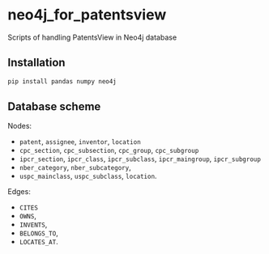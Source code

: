 # neo4j_for_patentsview
Scripts of handling PatentsView in Neo4j database

## Installation

```bash
pip install pandas numpy neo4j
```

## Database scheme

Nodes:
- `patent`, `assignee`, `inventor`, `location`
- `cpc_section`, `cpc_subsection`, `cpc_group`, `cpc_subgroup`
- `ipcr_section`, `ipcr_class`, `ipcr_subclass`, `ipcr_maingroup`, `ipcr_subgroup`
- `nber_category`, `nber_subcategory`,
- `uspc_mainclass`, `uspc_subclass`, `location`.

Edges:
- `CITES`
- `OWNS`,
- `INVENTS`,
- `BELONGS_TO`,
- `LOCATES_AT`.
